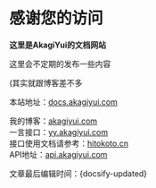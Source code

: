 # 感谢您的访问

**这里是AkagiYui的文档网站**

这里会不定期的发布一些内容

(其实就跟博客差不多

本站地址：[docs.akagiyui.com](https://docs.akagiyui.com)

我的博客：[akagiyui.com](https://akagiyui.com)<br/>
一言接口：[yy.akagiyui.com](https://yy.akagiyui.com)<br/>
        接口使用文档请参考：[hitokoto.cn](https://developer.hitokoto.cn/sentence/#%E8%AF%B7%E6%B1%82%E5%8F%82%E6%95%B0)<br/>
API地址：[api.akagiyui.com](https://api.akagiyui.com)<br/>

文章最后编辑时间：{docsify-updated}
